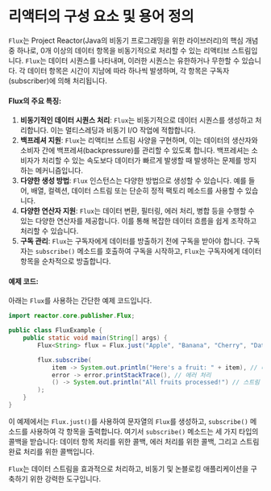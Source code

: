 # 리액터의 구성 요소 및 용어 정의





`Flux`는 Project Reactor(Java의 비동기 프로그래밍을 위한 라이브러리)의 핵심 개념 중 하나로, 0개 이상의 데이터 항목을 비동기적으로 처리할 수 있는 리액티브 스트림입니다. `Flux`는 데이터 시퀀스를 나타내며, 이러한 시퀀스는 유한하거나 무한할 수 있습니다. 각 데이터 항목은 시간이 지남에 따라 하나씩 발생하며, 각 항목은 구독자(subscriber)에 의해 처리됩니다.

#### Flux의 주요 특징:

1. **비동기적인 데이터 시퀀스 처리**: `Flux`는 비동기적으로 데이터 시퀀스를 생성하고 처리합니다. 이는 멀티스레딩과 비동기 I/O 작업에 적합합니다.
2. **백프레셔 지원**: `Flux`는 리액티브 스트림 사양을 구현하며, 이는 데이터의 생산자와 소비자 간에 백프레셔(backpressure)를 관리할 수 있도록 합니다. 백프레셔는 소비자가 처리할 수 있는 속도보다 데이터가 빠르게 발생할 때 발생하는 문제를 방지하는 메커니즘입니다.
3. **다양한 생성 방법**: `Flux` 인스턴스는 다양한 방법으로 생성할 수 있습니다. 예를 들어, 배열, 컬렉션, 데이터 스트림 또는 단순히 정적 팩토리 메소드를 사용할 수 있습니다.
4. **다양한 연산자 지원**: `Flux`는 데이터 변환, 필터링, 에러 처리, 병합 등을 수행할 수 있는 다양한 연산자를 제공합니다. 이를 통해 복잡한 데이터 흐름을 쉽게 조작하고 처리할 수 있습니다.
5. **구독 관리**: `Flux`는 구독자에게 데이터를 방출하기 전에 구독을 받아야 합니다. 구독자는 `subscribe()` 메소드를 호출하여 구독을 시작하고, `Flux`는 구독자에게 데이터 항목을 순차적으로 방출합니다.

#### 예제 코드:

아래는 `Flux`를 사용하는 간단한 예제 코드입니다.

```java
import reactor.core.publisher.Flux;

public class FluxExample {
    public static void main(String[] args) {
        Flux<String> flux = Flux.just("Apple", "Banana", "Cherry", "Date");

        flux.subscribe(
            item -> System.out.println("Here's a fruit: " + item), // 데이터 항목 처리
            error -> error.printStackTrace(), // 에러 처리
            () -> System.out.println("All fruits processed!") // 스트림 완료 처리
        );
    }
}
```

이 예제에서는 `Flux.just()`를 사용하여 문자열의 `Flux`를 생성하고, `subscribe()` 메소드를 사용하여 각 항목을 출력합니다. 여기서 `subscribe()` 메소드는 세 가지 타입의 콜백을 받습니다: 데이터 항목 처리를 위한 콜백, 에러 처리를 위한 콜백, 그리고 스트림 완료 처리를 위한 콜백입니다.

`Flux`는 데이터 스트림을 효과적으로 처리하고, 비동기 및 논블로킹 애플리케이션을 구축하기 위한 강력한 도구입니다.
